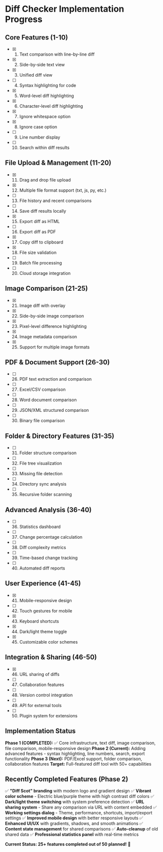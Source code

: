 # Diff Checker Implementation Progress

## Core Features (1-10)
- [x] 1. Text comparison with line-by-line diff
- [x] 2. Side-by-side text view
- [x] 3. Unified diff view
- [ ] 4. Syntax highlighting for code
- [x] 5. Word-level diff highlighting
- [x] 6. Character-level diff highlighting
- [x] 7. Ignore whitespace option
- [x] 8. Ignore case option
- [ ] 9. Line number display
- [ ] 10. Search within diff results

## File Upload & Management (11-20)
- [x] 11. Drag and drop file upload
- [x] 12. Multiple file format support (txt, js, py, etc.)
- [ ] 13. File history and recent comparisons
- [ ] 14. Save diff results locally
- [x] 15. Export diff as HTML
- [ ] 16. Export diff as PDF
- [x] 17. Copy diff to clipboard
- [x] 18. File size validation
- [ ] 19. Batch file processing
- [ ] 20. Cloud storage integration

## Image Comparison (21-25)
- [x] 21. Image diff with overlay
- [x] 22. Side-by-side image comparison
- [x] 23. Pixel-level difference highlighting
- [x] 24. Image metadata comparison
- [x] 25. Support for multiple image formats

## PDF & Document Support (26-30)
- [ ] 26. PDF text extraction and comparison
- [ ] 27. Excel/CSV comparison
- [ ] 28. Word document comparison
- [ ] 29. JSON/XML structured comparison
- [ ] 30. Binary file comparison

## Folder & Directory Features (31-35)
- [ ] 31. Folder structure comparison
- [ ] 32. File tree visualization
- [ ] 33. Missing file detection
- [ ] 34. Directory sync analysis
- [ ] 35. Recursive folder scanning

## Advanced Analysis (36-40)
- [ ] 36. Statistics dashboard
- [ ] 37. Change percentage calculation
- [ ] 38. Diff complexity metrics
- [ ] 39. Time-based change tracking
- [ ] 40. Automated diff reports

## User Experience (41-45)
- [x] 41. Mobile-responsive design
- [ ] 42. Touch gestures for mobile
- [x] 43. Keyboard shortcuts
- [x] 44. Dark/light theme toggle
- [x] 45. Customizable color schemes

## Integration & Sharing (46-50)
- [x] 46. URL sharing of diffs
- [ ] 47. Collaboration features
- [ ] 48. Version control integration
- [ ] 49. API for external tools
- [ ] 50. Plugin system for extensions

## Implementation Status
**Phase 1 (COMPLETED):** ✅ Core infrastructure, text diff, image comparison, file comparison, mobile-responsive design
**Phase 2 (Current):** Adding advanced features - syntax highlighting, line numbers, search, export functionality
**Phase 3 (Next):** PDF/Excel support, folder comparison, collaboration features
**Target:** Full-featured diff tool with 50+ capabilities

## Recently Completed Features (Phase 2)
✅ **"Diff Scot" branding** with modern logo and gradient design
✅ **Vibrant color scheme** - Electric blue/purple theme with high contrast diff colors
✅ **Dark/light theme switching** with system preference detection
✅ **URL sharing system** - Share any comparison via URL with content embedded
✅ **Working settings dialog** - Theme, performance, shortcuts, import/export settings
✅ **Improved mobile design** with better responsive layouts
✅ **Enhanced UI/UX** with gradients, shadows, and smooth animations
✅ **Content state management** for shared comparisons
✅ **Auto-cleanup** of old shared data
✅ **Professional statistics panel** with real-time metrics

**Current Status: 25+ features completed out of 50 planned!** 🎉